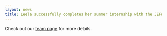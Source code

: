 ```yaml
---
layout: news
title: Leela successfully completes her summer internship with the JEFworks Lab under the mentorship and guidance of Lyla. Best of luck Leela!
---
```


Check out our <a href="/team">team page</a> for more details.
